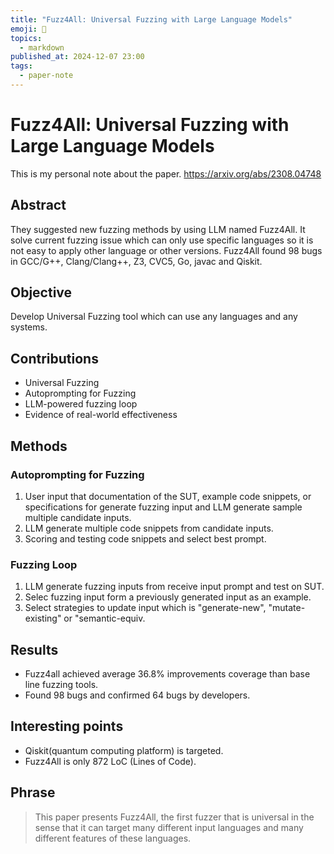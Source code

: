 ```yaml
---
title: "Fuzz4All: Universal Fuzzing with Large Language Models"
emoji: 📝
topics:
  - markdown
published_at: 2024-12-07 23:00
tags:
  - paper-note
---
```

# Fuzz4All: Universal Fuzzing with Large Language Models
This is my personal note about the paper.
https://arxiv.org/abs/2308.04748

## Abstract
They suggested new fuzzing methods by using LLM named Fuzz4All.
It solve current fuzzing issue which can only use specific languages so it is not easy to apply other language or other versions.
Fuzz4All found 98 bugs in GCC/G++, Clang/Clang++, Z3, CVC5, Go, javac and Qiskit.
## Objective
Develop Universal Fuzzing tool which can use any languages and any systems.

## Contributions
- Universal Fuzzing
- Autoprompting for Fuzzing
- LLM-powered fuzzing loop
- Evidence of real-world effectiveness
## Methods
### Autoprompting for Fuzzing
1.  User input that documentation of the SUT, example code snippets, or specifications for generate fuzzing input and LLM generate sample multiple candidate inputs.
2. LLM generate multiple code snippets from candidate inputs.
3. Scoring and testing code snippets and select best prompt.
### Fuzzing Loop
1. LLM generate fuzzing inputs from receive input prompt and test on SUT.
2. Selec  fuzzing input form a previously generated input as an example.
3. Select strategies to update input which is "generate-new", "mutate-existing" or "semantic-equiv.
## Results
- Fuzz4all achieved average 36.8% improvements coverage than base line fuzzing tools.
- Found 98 bugs and confirmed 64 bugs by developers.
## Interesting points
- Qiskit(quantum computing platform) is targeted.
- Fuzz4All is only 872 LoC (Lines of Code).

## Phrase
> This paper presents Fuzz4All, the first fuzzer that is universal in the sense that it can target many different input languages and many different features of these languages.
